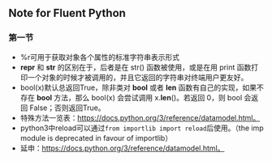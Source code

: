 ## Note for Fluent Python

### 第一节
- %r可用于获取对象各个属性的标准字符串表示形式
- __repr__ 和 __str__ 的区别在于，后者是在 str() 函数被使用，或是在用 print 函数打印一个对象的时候才被调用的，并且它返回的字符串对终端用户更友好。
- bool(x)默认总返回True，除非类对 __bool__ 或者 __len__ 函数有自己的实现，如果不存在 __bool__ 方法，那么 bool(x) 会尝试调用 x.__len__()。若返回 0，则 bool 会返回 False；否则返回True。
- 特殊方法一览表：https://docs.python.org/3/reference/datamodel.html。
- python3中reload可以通过`from importlib import reload`后使用。（the imp module is deprecated in favour of importlib）
- 延申：https://docs.python.org/3/reference/datamodel.html。
